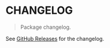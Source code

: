 # CHANGELOG

> Package changelog.

See [GitHub Releases](https://github.com/stdlib-js/random-base-logistic/releases) for the changelog.